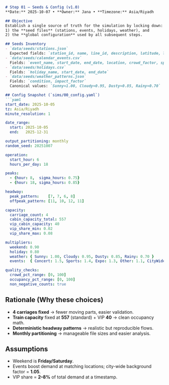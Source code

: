 
````md
# Step 01 — Seeds & Config (v1.0)
**Date:** 2025-10-07 • **Owner:** Jana • **Timezone:** Asia/Riyadh

## Objective
Establish a single source of truth for the simulation by locking down:
1) the **seed files** (stations, events, holidays, weather), and  
2) the **global configuration** used by all subsequent steps.

## Seeds Inventory
- `data/seeds/stations.json`  
  Expected fields: `station_id, name, line_id, description, latitude, longitude`
- `data/seeds/calendar_events.csv`  
  Fields: `event_name, start_date, end_date, location, crowd_factor, special_event_type`
- `data/seeds/holidays.csv`  
  Fields: `holiday_name, start_date, end_date`
- `data/seeds/weather_patterns.json`  
  Fields: `condition, impact_factor`  
  Canonical values: `Sunny=1.00, Cloudy=0.95, Dusty=0.85, Rainy=0.70`

## Config Snapshot (`sims/00_config.yaml`)
```yaml
start_date: 2025-10-05
tz: Asia/Riyadh
minute_resolution: 1

date_range:
  start: 2025-10-05
  end:   2025-12-31

output_partitioning: monthly
random_seed: 20251007

operation:
  start_hour: 6
  hours_per_day: 18

peaks:
  - {hour: 8,  sigma_hours: 0.75}
  - {hour: 18, sigma_hours: 0.85}

headway:
  peak_pattern:    [7, 7, 6, 8]
  offpeak_pattern: [11, 10, 12, 11]

capacity:
  carriage_count: 4
  cabin_capacity_total: 557
  vip_cabin_capacity: 40
  vip_share_min: 0.02
  vip_share_max: 0.08

multipliers:
  weekend: 0.90
  holiday: 0.80
  weather: { Sunny: 1.00, Cloudy: 0.95, Dusty: 0.85, Rainy: 0.70 }
  events:  { Concert: 1.5, Sports: 1.4, Expo: 1.3, Other: 1.1, CityWideBackground: 1.05 }

quality_checks:
  crowd_pct_range: [0, 100]
  occupancy_pct_range: [0, 100]
  non_negative_counts: true
````

## Rationale (Why these choices)

* **4 carriages fixed** → fewer moving parts, easier validation.
* **Train capacity** fixed at **557** (standard) + VIP **40** → clean occupancy math.
* **Deterministic headway patterns** → realistic but reproducible flows.
* **Monthly partitioning** → manageable file sizes and easier analysis.

## Assumptions

* Weekend is **Friday/Saturday**.
* Events boost demand at matching locations; city-wide background factor = **1.05**.
* VIP share = **2–8%** of total demand at a timestamp.


```
